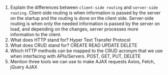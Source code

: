 1.  Explain the differences between `client-side routing` and `server-side routing`.
Client-side routing is when information is passed by the server on the startup and the routing is done on the client side.
Server-side routing is when only the needed information is passed by the server on load, and depending on the changes, server processes more information to the client.
1.  What does HTTP stand for?
Hyper Text Transfer Protocol
1.  What does CRUD stand for?
CREATE READ UPDATE DELETE
1.  Which HTTP methods can be mapped to the CRUD acronym that we use when interfacing with APIs/Servers.
POST, GET, PUT, DELETE
1.  Mention three tools we can use to make AJAX requests
Axios, Fetch, jQuery AJAX